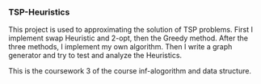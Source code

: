 ### TSP-Heuristics
This project is used to approximating the solution of TSP problems. First I implement swap Heuristic and 2-opt, then the Greedy method.
After the three methods, I implement my own algorithm. Then I write a graph generator and try to test and analyze the Heuristics.

This is the coursework 3 of the course inf-alogorithm and data structure. 